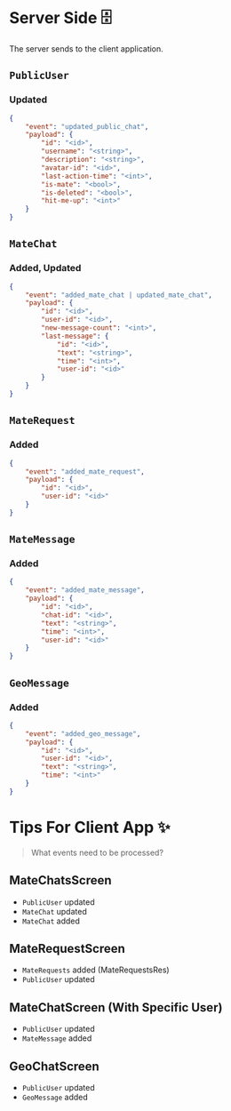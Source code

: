 # Server Side 🗄️

The server sends to the client application.

## `PublicUser` 

### Updated

```json
{
    "event": "updated_public_chat",
    "payload": {
        "id": "<id>",
        "username": "<string>",
        "description": "<string>",
        "avatar-id": "<id>",
        "last-action-time": "<int>",
        "is-mate": "<bool>",
        "is-deleted": "<bool>",
        "hit-me-up": "<int>"
    }
}
```

<!-- -------------------------------------------- -->

## `MateChat`

### Added, Updated

```json
{
    "event": "added_mate_chat | updated_mate_chat",
    "payload": {
        "id": "<id>",
        "user-id": "<id>",
        "new-message-count": "<int>",
        "last-message": {
            "id": "<id>",
            "text": "<string>",
            "time": "<int>",
            "user-id": "<id>"
        }
    }
}
```

<!-- -------------------------------------------- -->

## `MateRequest` 

### Added

```json
{
    "event": "added_mate_request",
    "payload": {
        "id": "<id>",
        "user-id": "<id>"
    }
}
```

<!-- -------------------------------------------- -->

## `MateMessage`

### Added

```json
{
    "event": "added_mate_message",
    "payload": {
        "id": "<id>",
        "chat-id": "<id>",
        "text": "<string>",
        "time": "<int>",
        "user-id": "<id>"
    }
}
```

<!-- -------------------------------------------- -->

## `GeoMessage` 

### Added

```json
{
    "event": "added_geo_message",
    "payload": {
        "id": "<id>",
        "user-id": "<id>",
        "text": "<string>",
        "time": "<int>"
    }
}
```

<!-- -------------------------------------------- -->

# Tips For Client App ✨

> What events need to be processed?

## MateChatsScreen 

- `PublicUser` updated
- `MateChat` updated
- `MateChat` added

## MateRequestScreen

- `MateRequests` added (MateRequestsRes)
- `PublicUser` updated

## MateChatScreen (With Specific User)

- `PublicUser` updated
- `MateMessage` added

## GeoChatScreen

- `PublicUser` updated
- `GeoMessage` added
